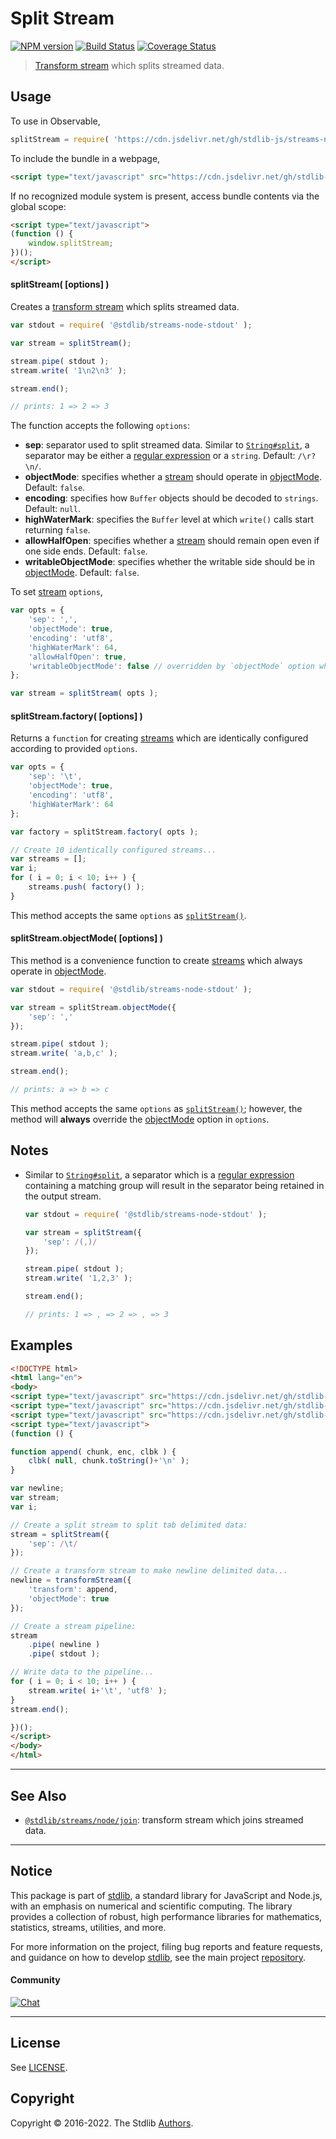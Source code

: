 <!--

@license Apache-2.0

Copyright (c) 2018 The Stdlib Authors.

Licensed under the Apache License, Version 2.0 (the "License");
you may not use this file except in compliance with the License.
You may obtain a copy of the License at

   http://www.apache.org/licenses/LICENSE-2.0

Unless required by applicable law or agreed to in writing, software
distributed under the License is distributed on an "AS IS" BASIS,
WITHOUT WARRANTIES OR CONDITIONS OF ANY KIND, either express or implied.
See the License for the specific language governing permissions and
limitations under the License.

-->

# Split Stream

[![NPM version][npm-image]][npm-url] [![Build Status][test-image]][test-url] [![Coverage Status][coverage-image]][coverage-url] <!-- [![dependencies][dependencies-image]][dependencies-url] -->

> [Transform stream][transform-stream] which splits streamed data.



<section class="usage">

## Usage

To use in Observable,

```javascript
splitStream = require( 'https://cdn.jsdelivr.net/gh/stdlib-js/streams-node-split@umd/bundle.js' )
```

To include the bundle in a webpage,

```html
<script type="text/javascript" src="https://cdn.jsdelivr.net/gh/stdlib-js/streams-node-split@umd/bundle.js"></script>
```

If no recognized module system is present, access bundle contents via the global scope:

```html
<script type="text/javascript">
(function () {
    window.splitStream;
})();
</script>
```

<a name="split-stream"></a>

#### splitStream( \[options] )

Creates a [transform stream][transform-stream] which splits streamed data.

```javascript
var stdout = require( '@stdlib/streams-node-stdout' );

var stream = splitStream();

stream.pipe( stdout );
stream.write( '1\n2\n3' );

stream.end();

// prints: 1 => 2 => 3
```

The function accepts the following `options`:

-   **sep**: separator used to split streamed data. Similar to [`String#split`][string-split], a separator may be either a [regular expression][regexp] or a `string`. Default: `/\r?\n/`.
-   **objectMode**: specifies whether a [stream][stream] should operate in [objectMode][object-mode]. Default: `false`.
-   **encoding**: specifies how `Buffer` objects should be decoded to `strings`. Default: `null`.
-   **highWaterMark**: specifies the `Buffer` level at which `write()` calls start returning `false`.
-   **allowHalfOpen**: specifies whether a [stream][stream] should remain open even if one side ends. Default: `false`.
-   **writableObjectMode**: specifies whether the writable side should be in [objectMode][object-mode]. Default: `false`.

To set [stream][stream] `options`,

```javascript
var opts = {
    'sep': ',',
    'objectMode': true,
    'encoding': 'utf8',
    'highWaterMark': 64,
    'allowHalfOpen': true,
    'writableObjectMode': false // overridden by `objectMode` option when `objectMode=true`
};

var stream = splitStream( opts );
```

#### splitStream.factory( \[options] )

Returns a `function` for creating [streams][transform-stream] which are identically configured according to provided `options`.

```javascript
var opts = {
    'sep': '\t',
    'objectMode': true,
    'encoding': 'utf8',
    'highWaterMark': 64
};

var factory = splitStream.factory( opts );

// Create 10 identically configured streams...
var streams = [];
var i;
for ( i = 0; i < 10; i++ ) {
    streams.push( factory() );
}
```

This method accepts the same `options` as [`splitStream()`](#split-stream).

#### splitStream.objectMode( \[options] )

This method is a convenience function to create [streams][stream] which always operate in [objectMode][object-mode].

```javascript
var stdout = require( '@stdlib/streams-node-stdout' );

var stream = splitStream.objectMode({
    'sep': ','
});

stream.pipe( stdout );
stream.write( 'a,b,c' );

stream.end();

// prints: a => b => c
```

This method accepts the same `options` as [`splitStream()`](#split-stream); however, the method will **always** override the [objectMode][object-mode] option in `options`.

</section>

<!-- /.usage -->

<section class="notes">

## Notes

-   Similar to [`String#split`][string-split], a separator which is a [regular expression][regexp] containing a matching group will result in the separator being retained in the output stream.

    ```javascript
    var stdout = require( '@stdlib/streams-node-stdout' );

    var stream = splitStream({
        'sep': /(,)/
    });

    stream.pipe( stdout );
    stream.write( '1,2,3' );

    stream.end();

    // prints: 1 => , => 2 => , => 3
    ```

</section>

<!-- /.notes -->

<section class="examples">

## Examples

<!-- eslint no-undef: "error" -->

```html
<!DOCTYPE html>
<html lang="en">
<body>
<script type="text/javascript" src="https://cdn.jsdelivr.net/gh/stdlib-js/streams-node-transform@umd/bundle.js"></script>
<script type="text/javascript" src="https://cdn.jsdelivr.net/gh/stdlib-js/streams-node-stdout@umd/bundle.js"></script>
<script type="text/javascript" src="https://cdn.jsdelivr.net/gh/stdlib-js/streams-node-split@umd/bundle.js"></script>
<script type="text/javascript">
(function () {

function append( chunk, enc, clbk ) {
    clbk( null, chunk.toString()+'\n' );
}

var newline;
var stream;
var i;

// Create a split stream to split tab delimited data:
stream = splitStream({
    'sep': /\t/
});

// Create a transform stream to make newline delimited data...
newline = transformStream({
    'transform': append,
    'objectMode': true
});

// Create a stream pipeline:
stream
    .pipe( newline )
    .pipe( stdout );

// Write data to the pipeline...
for ( i = 0; i < 10; i++ ) {
    stream.write( i+'\t', 'utf8' );
}
stream.end();

})();
</script>
</body>
</html>
```

</section>

<!-- /.examples -->

<!-- Section for related `stdlib` packages. Do not manually edit this section, as it is automatically populated. -->

<section class="related">

* * *

## See Also

-   <span class="package-name">[`@stdlib/streams/node/join`][@stdlib/streams/node/join]</span><span class="delimiter">: </span><span class="description">transform stream which joins streamed data.</span>

</section>

<!-- /.related -->

<!-- Section for all links. Make sure to keep an empty line after the `section` element and another before the `/section` close. -->


<section class="main-repo" >

* * *

## Notice

This package is part of [stdlib][stdlib], a standard library for JavaScript and Node.js, with an emphasis on numerical and scientific computing. The library provides a collection of robust, high performance libraries for mathematics, statistics, streams, utilities, and more.

For more information on the project, filing bug reports and feature requests, and guidance on how to develop [stdlib][stdlib], see the main project [repository][stdlib].

#### Community

[![Chat][chat-image]][chat-url]

---

## License

See [LICENSE][stdlib-license].


## Copyright

Copyright &copy; 2016-2022. The Stdlib [Authors][stdlib-authors].

</section>

<!-- /.stdlib -->

<!-- Section for all links. Make sure to keep an empty line after the `section` element and another before the `/section` close. -->

<section class="links">

[npm-image]: http://img.shields.io/npm/v/@stdlib/streams-node-split.svg
[npm-url]: https://npmjs.org/package/@stdlib/streams-node-split

[test-image]: https://github.com/stdlib-js/streams-node-split/actions/workflows/test.yml/badge.svg?branch=main
[test-url]: https://github.com/stdlib-js/streams-node-split/actions/workflows/test.yml?query=branch:main

[coverage-image]: https://img.shields.io/codecov/c/github/stdlib-js/streams-node-split/main.svg
[coverage-url]: https://codecov.io/github/stdlib-js/streams-node-split?branch=main

<!--

[dependencies-image]: https://img.shields.io/david/stdlib-js/streams-node-split.svg
[dependencies-url]: https://david-dm.org/stdlib-js/streams-node-split/main

-->

[chat-image]: https://img.shields.io/gitter/room/stdlib-js/stdlib.svg
[chat-url]: https://gitter.im/stdlib-js/stdlib/

[stdlib]: https://github.com/stdlib-js/stdlib

[stdlib-authors]: https://github.com/stdlib-js/stdlib/graphs/contributors

[umd]: https://github.com/umdjs/umd
[es-module]: https://developer.mozilla.org/en-US/docs/Web/JavaScript/Guide/Modules

[deno-url]: https://github.com/stdlib-js/streams-node-split/tree/deno
[umd-url]: https://github.com/stdlib-js/streams-node-split/tree/umd
[esm-url]: https://github.com/stdlib-js/streams-node-split/tree/esm

[stdlib-license]: https://raw.githubusercontent.com/stdlib-js/streams-node-split/main/LICENSE

[stream]: https://nodejs.org/api/stream.html

[transform-stream]: https://nodejs.org/api/stream.html

[object-mode]: https://nodejs.org/api/stream.html#stream_object_mode

[string-split]: https://developer.mozilla.org/en-US/docs/Web/JavaScript/Reference/Global_Objects/String/split

[regexp]: https://developer.mozilla.org/en-US/docs/Web/JavaScript/Guide/Regular_Expressions

<!-- <related-links> -->

[@stdlib/streams/node/join]: https://github.com/stdlib-js/streams-node-join/tree/umd

<!-- </related-links> -->

</section>

<!-- /.links -->
